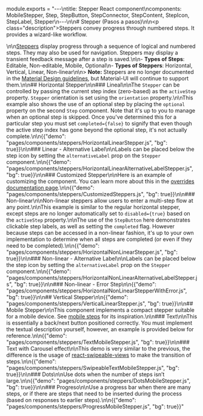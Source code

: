 module.exports = "---\ntitle: Stepper React component\ncomponents: MobileStepper, Step, StepButton, StepConnector, StepContent, StepIcon, StepLabel, Stepper\n---\n\n# Stepper (Pasos a pasos)\n\n<p class=\"description\">Steppers convey progress through numbered steps. It provides a wizard-like workflow.</p>\n\n[Steppers](https://material.io/archive/guidelines/components/steppers.html) display progress through a sequence of logical and numbered steps. They may also be used for navigation. Steppers may display a transient feedback message after a step is saved.\n\n- **Types of Steps**: Editable, Non-editable, Mobile, Optional\n- **Types of Steppers**: Horizontal, Vertical, Linear, Non-linear\n\n> **Note:** Steppers are no longer documented in the [Material Design guidelines](https://material.io/), but Material-UI will continue to support them.\n\n## Horizontal Stepper\n\n### Lineal\n\nThe `Stepper` can be controlled by passing the current step index (zero-based) as the `activeStep` property. `Stepper` orientation is set using the `orientation` property.\n\nThis example also shows the use of an optional step by placing the `optional` property on the second `Step` component. Note that it's up to you to manage when an optional step is skipped. Once you've determined this for a particular step you must set `completed={false}` to signify that even though the active step index has gone beyond the optional step, it's not actually complete.\n\n{{\"demo\": \"pages/components/steppers/HorizontalLinearStepper.js\", \"bg\": true}}\n\n### Linear - Alternative Label\n\nLabels can be placed below the step icon by setting the `alternativeLabel` prop on the `Stepper` component.\n\n{{\"demo\": \"pages/components/steppers/HorizontalLinearAlternativeLabelStepper.js\", \"bg\": true}}\n\n### Customized Stepper\n\nHere is an example of customizing the component. You can learn more about this in the [overrides documentation page](/customization/components/).\n\n{{\"demo\": \"pages/components/steppers/CustomizedSteppers.js\", \"bg\": true}}\n\n### Non-linear\n\nNon-linear steppers allow users to enter a multi-step flow at any point.\n\nThis example is similar to the regular horizontal stepper, except steps are no longer automatically set to `disabled={true}` based on the `activeStep` property.\n\nThe use of the `StepButton` here demonstrates clickable step labels, as well as setting the `completed` flag. However because steps can be accessed in a non-linear fashion, it's up to your own implementation to determine when all steps are completed (or even if they need to be completed).\n\n{{\"demo\": \"pages/components/steppers/HorizontalNonLinearStepper.js\", \"bg\": true}}\n\n### Non-linear - Alternative Label\n\nLabels can be placed below the step icon by setting the `alternativeLabel` prop on the `Stepper` component.\n\n{{\"demo\": \"pages/components/steppers/HorizontalNonLinearAlternativeLabelStepper.js\", \"bg\": true}}\n\n### Non-linear - Error Step\n\n{{\"demo\": \"pages/components/steppers/HorizontalNonLinearStepperWithError.js\", \"bg\": true}}\n\n## Vertical Stepper\n\n{{\"demo\": \"pages/components/steppers/VerticalLinearStepper.js\", \"bg\": true}}\n\n## Mobile Stepper\n\nThis component implements a compact stepper suitable for a mobile device. See [mobile steps](https://material.io/archive/guidelines/components/steppers.html#steppers-types-of-steps) for its inspiration.\n\n### Text\n\nThis is essentially a back/next button positioned correctly. You must implement the textual description yourself, however, an example is provided below for reference.\n\n{{\"demo\": \"pages/components/steppers/TextMobileStepper.js\", \"bg\": true}}\n\n### Text with Carousel effect\n\nThis demo is very similar to the previous, the difference is the usage of [react-swipeable-views](https://github.com/oliviertassinari/react-swipeable-views) to make the transition of steps.\n\n{{\"demo\": \"pages/components/steppers/SwipeableTextMobileStepper.js\", \"bg\": true}}\n\n### Dots\n\nUse dots when the number of steps isn’t large.\n\n{{\"demo\": \"pages/components/steppers/DotsMobileStepper.js\", \"bg\": true}}\n\n### Progreso\n\nUse a progress bar when there are many steps, or if there are steps that need to be inserted during the process (based on responses to earlier steps).\n\n{{\"demo\": \"pages/components/steppers/ProgressMobileStepper.js\", \"bg\": true}}"